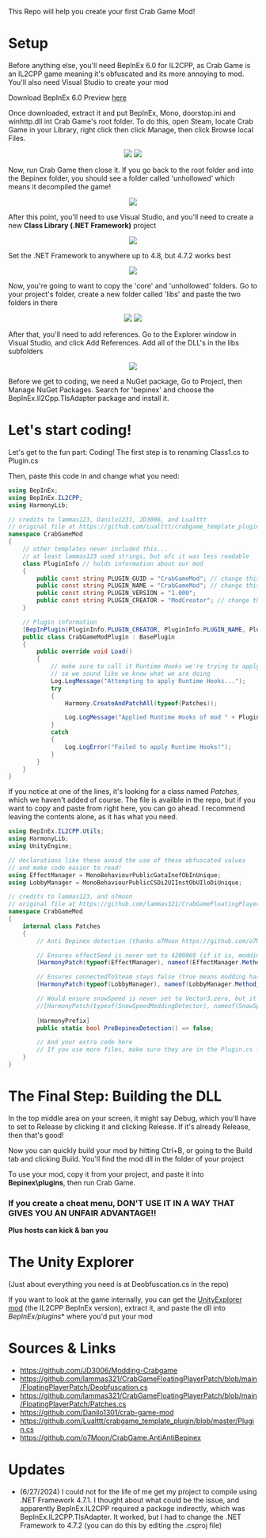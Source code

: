 This Repo will help you create your first Crab Game Mod!

# Setup
Before anything else, you'll need BepInEx 6.0 for IL2CPP, as Crab Game is an IL2CPP game meaning it's obfuscated and its more annoying to mod. You'll also need Visual Studio to create your mod

Download BepInEx 6.0 Preview [here](https://github.com/BepInEx/BepInEx/releases/v6.0.0-pre.1)

Once downloaded, extract it and put BepInEx, Mono, doorstop.ini and winhttp.dll int Crab Game's root folder. To do this, open Steam, locate Crab Game in your Library, right click then click Manage, then click Browse local Files.
<p align="center"><img src="Images/screenshot1.png">
<img src="Images/screenshot2.png"></p>

Now, run Crab Game then close it. If you go back to the root folder and into the Bepinex folder, you should see a folder called 'unhollowed' which means it decompiled the game!
<p align="center"><img src="Images/screenshot3.png"></p>

After this point, you'll need to use Visual Studio, and you'll need to create a new **Class Library (.NET Framework)** project
<p align="center"><img src="Images/screenshot4.png"></p>

Set the .NET Framework to anywhere up to 4.8, but 4.7.2 works best
<p align="center"><img src="Images/screenshot5.png"></p>

Now, you're going to want to copy the 'core' and 'unhollowed' folders. Go to your project's folder, create a new folder called 'libs' and paste the two folders in there
<p align="center"><img src="Images/screenshot6.png">
<img src="Images/screenshot7.png"></p>

After that, you'll need to add references. Go to the Explorer window in Visual Studio, and click Add References. Add all of the DLL's in the libs subfolders
<p align="center"><img src="Images/screenshot8.png"></p>
Before we get to coding, we need a NuGet package, Go to Project, then Manage NuGet Packages. Search for 'bepinex' and choose the BepInEx.Il2Cpp.TlsAdapter package and install it.

# Let's start coding!
Let's get to the fun part: Coding! The first step is to renaming Class1.cs to Plugin.cs

Then, paste this code in and change what you need:
```cs
using BepInEx;
using BepInEx.IL2CPP;
using HarmonyLib;

// credits to lammas123, Danilo1231, JD3006, and Lualttt
// original file at https://github.com/Lualttt/crabgame_template_plugin/blob/master/Plugin.cs
namespace CrabGameMod
{
    // other templates never included this...
    // at least lammas123 used strings, but ofc it was less readable
    class PluginInfo // holds information about our mod
    {
        public const string PLUGIN_GUID = "CrabGameMod"; // change this to the name of your mod
        public const string PLUGIN_NAME = "CrabGameMod"; // change this to the name of your mod
        public const string PLUGIN_VERSION = "1.000";
        public const string PLUGIN_CREATOR = "ModCreator"; // change this to your github username, or discord username, or whatever
    }

    // Plugin information
    [BepInPlugin(PluginInfo.PLUGIN_CREATOR, PluginInfo.PLUGIN_NAME, PluginInfo.PLUGIN_VERSION)]
    public class CrabGameModPlugin : BasePlugin
    {
        public override void Load()
        {
            // make sure to call it Runtime Hooks we're trying to apply
            // so we sound like we know what we are doing
            Log.LogMessage("Attempting to apply Runtime Hooks...");
            try
            {
                Harmony.CreateAndPatchAll(typeof(Patches));

                Log.LogMessage("Applied Runtime Hooks of mod " + PluginInfo.PLUGIN_NAME + " v" + PluginInfo.PLUGIN_VERSION);
            } 
            catch
            {  
                Log.LogError("Failed to apply Runtime Hooks!");
            }
        }
    }
}
```

If you notice at one of the lines, it's looking for a class named *Patches*, which we haven't added of course. The file is availble in the repo, but if you want to copy and paste from right here, you can go ahead. I recommend leaving the contents alone, as it has what you need.
```cs
using BepInEx.IL2CPP.Utils;
using HarmonyLib;
using UnityEngine;

// declarations like these avoid the use of these obfuscated values
// and make code easier to read!
using EffectManager = MonoBehaviourPublicGataInefObInUnique;
using LobbyManager = MonoBehaviourPublicCSDi2UIInstObUIloDiUnique;

// credits to lammas123, and o7moon
// original file at https://github.com/lammas321/CrabGameFloatingPlayerPatch/blob/main/FloatingPlayerPatch/Patches.cs
namespace CrabGameMod
{
    internal class Patches
    {
        // Anti Bepinex detection (thanks o7Moon https://github.com/o7Moon/CrabGame.AntiAntiBepinex)

        // Ensures effectSeed is never set to 4200069 (if it is, modding has been detected)
        [HarmonyPatch(typeof(EffectManager), nameof(EffectManager.Method_Private_Void_GameObject_Boolean_Vector3_Quaternion_0))]

        // Ensures connectedToSteam stays false (true means modding has been detected)
        [HarmonyPatch(typeof(LobbyManager), nameof(LobbyManager.Method_Private_Void_0))]

        // Would ensure snowSpeed is never set to Vector3.zero, but it is immediately set back to Vector3.one due to an accident on Dani's part lol
        //[HarmonyPatch(typeof(SnowSpeedModdingDetector), nameof(SnowSpeedModdingDetector.Method_Private_Void_0))] 
        
        [HarmonyPrefix]
        public static bool PreBepinexDetection() => false;

        // And your extra code here
        // If you use more files, make sure they are in the Plugin.cs file as Harmony.CreateAndPatchAll(typeof(FileName)); alongside the other ones
    }
}
```

# The Final Step: Building the DLL
In the top middle area on your screen, it might say Debug, which you'll have to set to Release by clicking it and clicking Release. If it's already Release, then that's good!

Now you can quickly build your mod by hitting Ctrl+B, or going to the Build tab and clicking Build. You'll find the mod dll in the folder of your project

To use your mod, copy it from your project, and paste it into **Bepinex\plugins**, then run Crab Game.

### If you create a cheat menu, DON'T USE IT IN A WAY THAT GIVES YOU AN UNFAIR ADVANTAGE!! 
**Plus hosts can kick & ban you**

# The Unity Explorer
(Just about everything you need is at Deobfuscation.cs in the repo)

If you want to look at the game internally, you can get the [UnityExplorer mod](https://github.com/sinai-dev/UnityExplorer/releases/tag/4.5.5) (the IL2CPP BepInEx version), extract it, and paste the dll into *BepInEx/plugins** where you'd put your mod

# Sources & Links

- https://github.com/JD3006/Modding-Crabgame
- https://github.com/lammas321/CrabGameFloatingPlayerPatch/blob/main/FloatingPlayerPatch/Deobfuscation.cs
- https://github.com/lammas321/CrabGameFloatingPlayerPatch/blob/main/FloatingPlayerPatch/Patches.cs
- https://github.com/Danilo1301/crab-game-mod
- https://github.com/Lualttt/crabgame_template_plugin/blob/master/Plugin.cs
- https://github.com/o7Moon/CrabGame.AntiAntiBepinex

# Updates
- (6/27/2024) I could not for the life of me get my project to compile using .NET Framework 4.7.1. I thought about what could be the issue, and apparently BepInEx.IL2CPP required a package indirectly, which was BepInEx.IL2CPP.TlsAdapter. It worked, but I had to change the .NET Framework to 4.7.2 (you can do this by editing the .csproj file)
